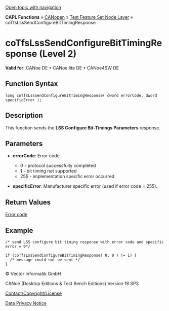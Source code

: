 [Open topic with navigation](../../../../../../CANoeDEFamily.htm#Topics/CAPLFunctions/CANopen/NodeLayerTFS/Functions/CAPLfunctionCoTfsLssSendConfBitTimingResp.md)

**CAPL Functions** » [CANopen](../../CAPLfunctionsCANopenOverview.md) » [Test Feature Set Node Layer](../CAPLfunctionsCANopenNLTFSLevelOverview.md) » coTfsLssSendConfigureBitTimingResponse

# coTfsLssSendConfigureBitTimingResponse (Level 2)

**Valid for**: CANoe DE • CANoe:lite DE • CANoe4SW DE

## Function Syntax

```plaintext
long coTfsLssSendConfigureBitTimingResponse( dword errorCode, dword specificError );
```

## Description

This function sends the **LSS Configure Bit-Timings Parameters** response.

## Parameters

- **errorCode**: Error code.
  - 0 - protocol successfully completed
  - 1 - bit timing not supported
  - 255 - implementation specific error occurred

- **specificError**: Manufacturer specific error (used if error code = 255).

## Return Values

[Error code](../CAPLfunctionsCANopenNLTFSErrorCodes.md)

## Example

```plaintext
/* send LSS configure bit timing response with error code and specific error = 0*/

if (coTfsLssSendConfigureBitTimingResponse( 0, 0 ) != 1) {
  /* message could not be sent */
}
```

© Vector Informatik GmbH

CANoe (Desktop Editions & Test Bench Editions) Version 18 SP3

[Contact/Copyright/License](../../../../Shared/ContactCopyrightLicense.md)

[Data Privacy Notice](https://www.vector.com/int/en/company/get-info/privacy-policy/)